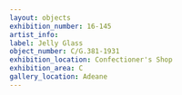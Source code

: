 ```yaml
---
layout: objects
exhibition_number: 16-145
artist_info: 
label: Jelly Glass
object_number: C/G.381-1931
exhibition_location: Confectioner's Shop
exhibition_area: C
gallery_location: Adeane 
---
```

